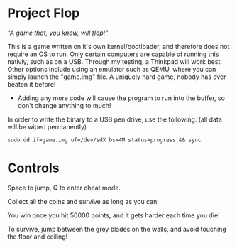 # Project Flop
*"A game that, you know, will flop!"*

This is a game written on it's own kernel/bootloader, and therefore does not require an OS to run. Only certain computers are capable of running this nativly, such as on a USB. Through my testing, a Thinkpad will work best.
Other options include using an emulator such as QEMU, where you can simply launch the "game.img" file. A uniquely hard game, nobody has ever beaten it before!
- Adding any more code will cause the program to run into the buffer, so don't change anything to much!

In order to write the binary to a USB pen drive, use the following: (all data will be wiped permanently)
```
sudo dd if=game.img of=/dev/sdX bs=4M status=progress && sync
```


# Controls
Space to jump, Q to enter cheat mode.

Collect all the coins and survive as long as you can!

You win once you hit 50000 points, and it gets harder each time you die!

To survive, jump between the grey blades on the walls, and avoid touching the floor and ceiling!

